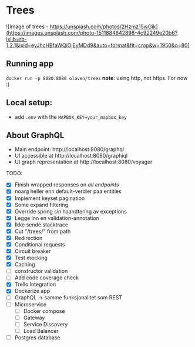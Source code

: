 # Trees 
![Image of trees - https://unsplash.com/photos/2Hzmz15wGik](https://images.unsplash.com/photo-1511884642898-4c92249e20b6?ixlib=rb-1.2.1&ixid=eyJhcHBfaWQiOjEyMDd9&auto=format&fit=crop&w=1950&q=80)
## Running app 
`docker run -p 8080:8080 olaven/trees`
__note__: using http, not https. For now :) 
## Local setup:
* add `.env` with the `MAPBOX_KEY=your_mapbox_key`

## About GraphQL 
* Main endpoint: http://localhost:8080/graphql
* UI accessible at http://localhost:8080/graphiql
* UI graph representation at http://localhost:8080/voyager

TODO: 
- [X] Finish wrapped responses on _all endpoints_ 
- [X] noarg heller enn default-verdier paa entities 
- [X] Implement keyset pagination 
- [X] Some expand filtering 
- [X] Override spring sin haandtering av exceptions 
- [X] Legge inn en validation-annotation
- [X] Ikke sende stacktrace  
- [X] Cut "/trees/" from path
- [X] Redirection 
- [X] Conditional requests
- [X] Circuit breaker 
- [X] Test mocking 
- [X] Caching 
- [ ] constructor validation
- [ ] Add code coverage check 
- [X] Trello Integration
- [X] Dockerize app
- [ ] GraphQL -> samme funksjonalitet som REST 
- [ ] Microservice 
    - [ ] Docker compose 
    - [ ] Gateway 
    - [ ] Service Discovery 
    - [ ] Load Balancer 
- [ ] Postgres database 
